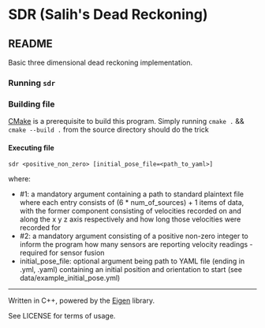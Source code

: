 # SDR (Salih's Dead Reckoning)
## README

Basic three dimensional dead reckoning implementation.

### Running `sdr`

### Building file
[CMake](https://cmake.org/) is a prerequisite to build this program. Simply running `cmake .` && `cmake --build .` from the source directory should do the trick

#### Executing file

`sdr <positive_non_zero> [initial_pose_file=<path_to_yaml>]`

where:
* #1: a mandatory argument containing a path to standard plaintext file where each entry consists of (6 * num_of_sources) + 1 items of data, with the former component consisting of velocities recorded on and along the x y z axis respectively and how long those velocities were recorded for
* #2: a mandatory argument consisting of a positive non-zero integer to inform the program how many sensors are reporting velocity readings - required for sensor fusion
* initial_pose_file: optional argument being path to YAML file (ending in .yml, .yaml) containing an initial position and orientation to start (see data/example_initial_pose.yml)

***

Written in C++, powered by the [Eigen](https://eigen.tuxfamily.org/) library.

See LICENSE for terms of usage.
